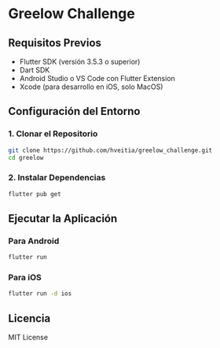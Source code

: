 # Greelow Challenge

## Requisitos Previos
- Flutter SDK (versión 3.5.3 o superior)
- Dart SDK
- Android Studio o VS Code con Flutter Extension
- Xcode (para desarrollo en iOS, solo MacOS)

## Configuración del Entorno

### 1. Clonar el Repositorio
```bash
git clone https://github.com/hveitia/greelow_challenge.git
cd greelow
```

### 2. Instalar Dependencias
```bash
flutter pub get
```

## Ejecutar la Aplicación

### Para Android
```bash
flutter run
```

### Para iOS
```bash
flutter run -d ios
```

## Licencia
MIT License
